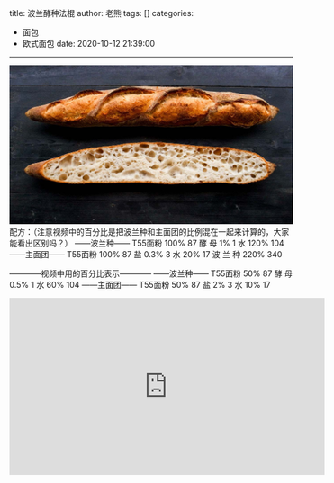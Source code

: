 title: 波兰酵种法棍
author: 老熊
tags: []
categories:
  - 面包
  - 欧式面包
date: 2020-10-12 21:39:00
---
![](/images/pasted-6.jpg)
配方：（注意视频中的百分比是把波兰种和主面团的比例混在一起来计算的，大家能看出区别吗？）
——波兰种——
T55面粉   100%    87
酵     母   1%         1
水           120%     104
——主面团——
T55面粉   100%     87
盐            0.3%     3
水            20%      17
波  兰  种  220%    340

————视频中用的百分比表示————
——波兰种——
T55面粉   50%     87
酵     母   0.5%     1
水           60%     104
——主面团——
T55面粉   50%     87
盐            2%      3
水            10%     17

<iframe width="560" height="315" src="https://www.youtube.com/embed/RImSn1Ts_yQ" frameborder="0" allow="accelerometer; autoplay; clipboard-write; encrypted-media; gyroscope; picture-in-picture" allowfullscreen></iframe>